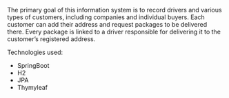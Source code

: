 The primary goal of this information system is to record drivers and various types of customers, including companies and individual buyers. Each customer can add their address and request packages to be delivered there. Every package is linked to a driver responsible for delivering it to the customer’s registered address.

Technologies used:

- SpringBoot
- H2
- JPA
- Thymyleaf
